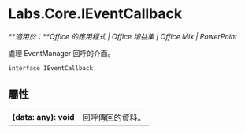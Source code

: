 
# <a name="labs.core.ieventcallback"></a>Labs.Core.IEventCallback

 _**適用於︰**Office 的應用程式 | Office 增益集 | Office Mix | PowerPoint_

處理 EventManager 回呼的介面。

```
interface IEventCallback
```


## <a name="properties"></a>屬性


|||
|:-----|:-----|
|**(data: any): void**|回呼傳回的資料。|
